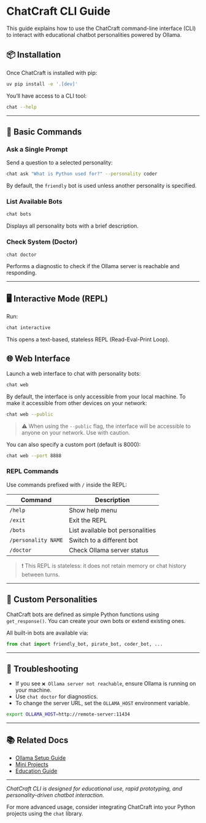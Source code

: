 # ChatCraft CLI Guide

This guide explains how to use the ChatCraft command-line interface (CLI) to interact with educational chatbot personalities powered by Ollama.

## 📦 Installation

Once ChatCraft is installed with pip:

```bash
uv pip install -e '.[dev]'
```

You’ll have access to a CLI tool:

```bash
chat --help
```

---

## 💬 Basic Commands

### Ask a Single Prompt
Send a question to a selected personality:

```bash
chat ask "What is Python used for?" --personality coder
```

By default, the `friendly` bot is used unless another personality is specified.

### List Available Bots

```bash
chat bots
```

Displays all personality bots with a brief description.

### Check System (Doctor)

```bash
chat doctor
```

Performs a diagnostic to check if the Ollama server is reachable and responding.

---

## 🖥️ Interactive Mode (REPL)

Run:

```bash
chat interactive
```

This opens a text-based, stateless REPL (Read-Eval-Print Loop).

## 🌐 Web Interface

Launch a web interface to chat with personality bots:

```bash
chat web
```

By default, the interface is only accessible from your local machine. To make it accessible from other devices on your network:

```bash
chat web --public
```

> ⚠️ When using the `--public` flag, the interface will be accessible to anyone on your network. Use with caution.

You can also specify a custom port (default is 8000):

```bash
chat web --port 8888
```

### REPL Commands

Use commands prefixed with `/` inside the REPL:

| Command               | Description |
|-----------------------|-------------|
| `/help`              | Show help menu |
| `/exit`              | Exit the REPL |
| `/bots`              | List available bot personalities |
| `/personality NAME`  | Switch to a different bot |
| `/doctor`            | Check Ollama server status |

> ❗ This REPL is stateless: it does not retain memory or chat history between turns.

---

## 🧠 Custom Personalities

ChatCraft bots are defined as simple Python functions using `get_response()`. You can create your own bots or extend existing ones.

All built-in bots are available via:

```python
from chat import friendly_bot, pirate_bot, coder_bot, ...
```

---

## 🧪 Troubleshooting

- If you see `❌ Ollama server not reachable`, ensure Ollama is running on your machine.
- Use `chat doctor` for diagnostics.
- To change the server URL, set the `OLLAMA_HOST` environment variable.

```bash
export OLLAMA_HOST=http://remote-server:11434
```

---

## 📚 Related Docs

- [Ollama Setup Guide](./ollama-guide.md)
- [Mini Projects](./mini-projects.md)
- [Education Guide](./education-guide.md)

---

*ChatCraft CLI is designed for educational use, rapid prototyping, and personality-driven chatbot interaction.*

For more advanced usage, consider integrating ChatCraft into your Python projects using the `chat` library.